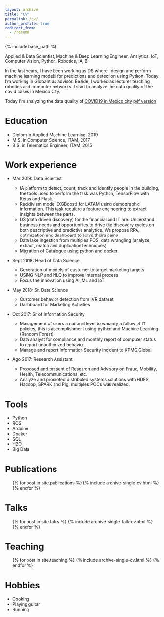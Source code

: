 ```yaml
---
layout: archive
title: "CV"
permalink: /cv/
author_profile: true
redirect_from:
  - /resume
---
```


{% include base_path %}

Applied & Data Scientist, Machine & Deep Learning Engineer, Analytics, IoT, Computer Vision, Python, Robotics, IA, BI 

In the last years, I have been working as DS where I design and perform machine learning models for predictions and detection using Python. Today I’m working in Globant as advisor. Beside, I worked as lecturer teaching robotics and computer networks. I start to analyze the data quality of the covid cases in Mexico City.

Today I'm analyzing the data quality of [COVID19 in Mexico city](https://github.com/CarlosUrteaga/COVID19MX)
[pdf version](https://drive.google.com/file/d/1ScMWczRvgZM24D1_ksXXCa3Vnx5z6C9L/view?usp=sharing)


Education
======
* Diplom in Applied Machine Learning, 2019
* M.S. in Computer Science, ITAM, 2017
* B.S. in Telematics Engineer, ITAM, 2015

Work experience
======
* Mar 2019: Data Scientist 
  * IA platform to detect, count, track and identify people in the building, the tools used to perform the task was Python, TensorFlow with Keras and Flask. 
  * Recidivism model (XGBoost) for LATAM using demographic information. This task requiere a feature engineering to extract insights between the parts.
  * D3 (data driven discovery) for the financial and IT are. Understand business needs and opportunities to drive the discovery cycles on both descriptive and predictive analytics. We propose RPA, optimization and dashboard to solve theirs pains
  * Data lake ingestion from multiples POS, data wrangling (analyze, extract, match and duplication techniques)
  * Migration of Catalogue using python and docker. 

* Sept 2018: Head of Data Science 
  * Generation of models of custumer to target marketing targets
  * USING NLP and NLQ to improve internal process
  * Focus the innovation using AI, ML and IoT

* May 2018: Sr. Data Science
  * Customer behavior detection from IVR dataset
  * Dashboard for Marketing Activities
  
* Oct 2017: Sr of Information Security
  * Management of users a national level to waranty a follow of IT policies, this is accomplishment using python and Machine Learning (Random Forest)
  * Data analyst for compliance and monthly report of computer status to report unauthorized behavior. 
  * Manage and report Information Security incident to KPMG Global

* Ago 2017: Research Assistant
  * Proposed and present of Research and Advisory on Fraud, Mobility, Health, Telecommunications, etc.
  * Analyze and promoted distributed systems solutions with HDFS, Hadoop, SPARK and Pig, multiples POCs was realized.

Tools
======
* Python
* ROS
* Arduino
* Docker
* SQL
* H2O
* Big Data

Publications
======
  <ul>{% for post in site.publications %}
    {% include archive-single-cv.html %}
  {% endfor %}</ul>
  
Talks
======
  <ul>{% for post in site.talks %}
    {% include archive-single-talk-cv.html %}
  {% endfor %}</ul>
  
Teaching
======
  <ul>{% for post in site.teaching %}
    {% include archive-single-cv.html %}
  {% endfor %}</ul>


Hobbies
======
* Cooking
* Playing guitar
* Running